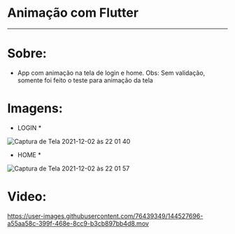 # Animação com Flutter

<hr/>

# Sobre:
- App com animação na tela de login e home.  Obs: Sem validação, somente foi feito o teste para animação da tela


# Imagens:
 * LOGIN * 
 
 ![Captura de Tela 2021-12-02 às 22 01 40](https://user-images.githubusercontent.com/76439349/144527354-270970d6-4d53-42fd-9402-0261b1b00d73.png)

 * HOME *
  
 ![Captura de Tela 2021-12-02 às 22 01 57](https://user-images.githubusercontent.com/76439349/144527374-0dcff6d0-e8dc-4287-a791-9f42557447f0.png)

# Video:

https://user-images.githubusercontent.com/76439349/144527696-a55aa58c-399f-468e-8cc9-b3cb897bb4d8.mov

